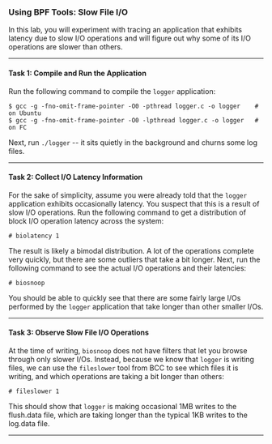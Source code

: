 ### Using BPF Tools: Slow File I/O

In this lab, you will experiment with tracing an application that exhibits latency due to slow I/O operations and will figure out why some of its I/O operations are slower than others.

- - -

#### Task 1: Compile and Run the Application

Run the following command to compile the `logger` application:

```
$ gcc -g -fno-omit-frame-pointer -O0 -pthread logger.c -o logger    # on Ubuntu
$ gcc -g -fno-omit-frame-pointer -O0 -lpthread logger.c -o logger   # on FC
```

Next, run `./logger` -- it sits quietly in the background and churns some log files.

- - -

#### Task 2: Collect I/O Latency Information

For the sake of simplicity, assume you were already told that the `logger` application exhibits occasionally latency. You suspect that this is a result of slow I/O operations. Run the following command to get a distribution of block I/O operation latency across the system:

```
# biolatency 1
```

The result is likely a bimodal distribution. A lot of the operations complete very quickly, but there are some outliers that take a bit longer. Next, run the following command to see the actual I/O operations and their latencies:

```
# biosnoop
```

You should be able to quickly see that there are some fairly large I/Os performed by the `logger` application that take longer than other smaller I/Os.

- - -

#### Task 3: Observe Slow File I/O Operations

At the time of writing, `biosnoop` does not have filters that let you browse through only slower I/Os. Instead, because we know that `logger` is writing files, we can use the `fileslower` tool from BCC to see which files it is writing, and which operations are taking a bit longer than others:

```
# fileslower 1
```

This should show that `logger` is making occasional 1MB writes to the flush.data file, which are taking longer than the typical 1KB writes to the log.data file.

- - -

